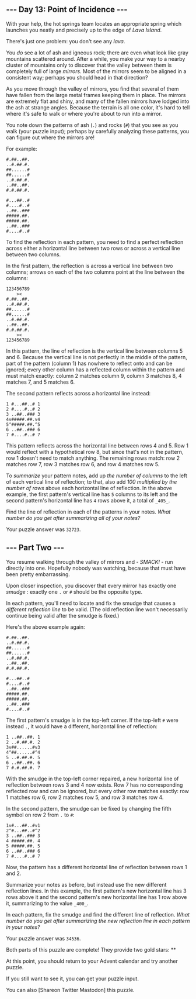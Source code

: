 ## \--- Day 13: Point of Incidence ---

With your help, the hot springs team locates an appropriate spring which
launches you neatly and precisely up to the edge of _Lava Island_.

There's just one problem: you don't see any _lava_.

You _do_ see a lot of ash and igneous rock; there are even what look like gray
mountains scattered around. After a while, you make your way to a nearby
cluster of mountains only to discover that the valley between them is
completely full of large _mirrors_. Most of the mirrors seem to be aligned in
a consistent way; perhaps you should head in that direction?

As you move through the valley of mirrors, you find that several of them have
fallen from the large metal frames keeping them in place. The mirrors are
extremely flat and shiny, and many of the fallen mirrors have lodged into the
ash at strange angles. Because the terrain is all one color, it's hard to tell
where it's safe to walk or where you're about to run into a mirror.

You note down the patterns of ash (`.`) and rocks (`#`) that you see as you
walk (your puzzle input); perhaps by carefully analyzing these patterns, you
can figure out where the mirrors are!

For example:

    
    
    #.##..##.
    ..#.##.#.
    ##......#
    ##......#
    ..#.##.#.
    ..##..##.
    #.#.##.#.
    
    #...##..#
    #....#..#
    ..##..###
    #####.##.
    #####.##.
    ..##..###
    #....#..#
    

To find the reflection in each pattern, you need to find a perfect reflection
across either a horizontal line between two rows or across a vertical line
between two columns.

In the first pattern, the reflection is across a vertical line between two
columns; arrows on each of the two columns point at the line between the
columns:

    
    
    123456789
        ><   
    #.##..##.
    ..#.##.#.
    ##......#
    ##......#
    ..#.##.#.
    ..##..##.
    #.#.##.#.
        ><   
    123456789
    

In this pattern, the line of reflection is the vertical line between columns 5
and 6. Because the vertical line is not perfectly in the middle of the
pattern, part of the pattern (column 1) has nowhere to reflect onto and can be
ignored; every other column has a reflected column within the pattern and must
match exactly: column 2 matches column 9, column 3 matches 8, 4 matches 7, and
5 matches 6.

The second pattern reflects across a horizontal line instead:

    
    
    1 #...##..# 1
    2 #....#..# 2
    3 ..##..### 3
    4v#####.##.v4
    5^#####.##.^5
    6 ..##..### 6
    7 #....#..# 7
    

This pattern reflects across the horizontal line between rows 4 and 5. Row 1
would reflect with a hypothetical row 8, but since that's not in the pattern,
row 1 doesn't need to match anything. The remaining rows match: row 2 matches
row 7, row 3 matches row 6, and row 4 matches row 5.

To _summarize_ your pattern notes, add up _the number of columns_ to the left
of each vertical line of reflection; to that, also add _100 multiplied by the
number of rows_ above each horizontal line of reflection. In the above
example, the first pattern's vertical line has `5` columns to its left and the
second pattern's horizontal line has `4` rows above it, a total of `_405_`.

Find the line of reflection in each of the patterns in your notes. _What
number do you get after summarizing all of your notes?_

Your puzzle answer was `32723`.

## \--- Part Two ---

You resume walking through the valley of mirrors and - _SMACK!_ \- run
directly into one. Hopefully nobody was watching, because that must have been
pretty embarrassing.

Upon closer inspection, you discover that every mirror has exactly one
_smudge_ : exactly one `.` or `#` should be the opposite type.

In each pattern, you'll need to locate and fix the smudge that causes a
_different reflection line_ to be valid. (The old reflection line won't
necessarily continue being valid after the smudge is fixed.)

Here's the above example again:

    
    
    #.##..##.
    ..#.##.#.
    ##......#
    ##......#
    ..#.##.#.
    ..##..##.
    #.#.##.#.
    
    #...##..#
    #....#..#
    ..##..###
    #####.##.
    #####.##.
    ..##..###
    #....#..#
    

The first pattern's smudge is in the top-left corner. If the top-left `#` were
instead `.`, it would have a different, horizontal line of reflection:

    
    
    1 ..##..##. 1
    2 ..#.##.#. 2
    3v##......#v3
    4^##......#^4
    5 ..#.##.#. 5
    6 ..##..##. 6
    7 #.#.##.#. 7
    

With the smudge in the top-left corner repaired, a new horizontal line of
reflection between rows 3 and 4 now exists. Row 7 has no corresponding
reflected row and can be ignored, but every other row matches exactly: row 1
matches row 6, row 2 matches row 5, and row 3 matches row 4.

In the second pattern, the smudge can be fixed by changing the fifth symbol on
row 2 from `.` to `#`:

    
    
    1v#...##..#v1
    2^#...##..#^2
    3 ..##..### 3
    4 #####.##. 4
    5 #####.##. 5
    6 ..##..### 6
    7 #....#..# 7
    

Now, the pattern has a different horizontal line of reflection between rows 1
and 2.

Summarize your notes as before, but instead use the new different reflection
lines. In this example, the first pattern's new horizontal line has 3 rows
above it and the second pattern's new horizontal line has 1 row above it,
summarizing to the value `_400_`.

In each pattern, fix the smudge and find the different line of reflection.
_What number do you get after summarizing the new reflection line in each
pattern in your notes?_

Your puzzle answer was `34536`.

Both parts of this puzzle are complete! They provide two gold stars: **

At this point, you should return to your Advent calendar and try another
puzzle.

If you still want to see it, you can get your puzzle input.

You can also [Shareon Twitter Mastodon] this puzzle.

